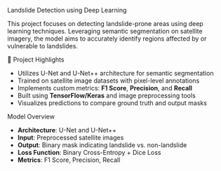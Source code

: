  Landslide Detection using Deep Learning

This project focuses on detecting landslide-prone areas using deep learning techniques. Leveraging semantic segmentation on satellite imagery, the model aims to accurately identify regions affected by or vulnerable to landslides.

 📌 Project Highlights

- Utilizes U-Net and U-Net++ architecture for semantic segmentation
- Trained on satellite image datasets with pixel-level annotations
- Implements custom metrics: **F1 Score**, **Precision**, and **Recall**
- Built using **TensorFlow/Keras** and image preprocessing tools
- Visualizes predictions to compare ground truth and output masks

 Model Overview

- **Architecture**: U-Net and U-Net++
- **Input**: Preprocessed satellite images
- **Output**: Binary mask indicating landslide vs. non-landslide
- **Loss Function**: Binary Cross-Entropy + Dice Loss
- **Metrics**: F1 Score, Precision, Recall



